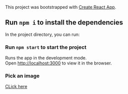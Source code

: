 This project was bootstrapped with [Create React App](https://github.com/facebook/create-react-app).

## Run `npm i` to install the dependencies

In the project directory, you can run:

### Run `npm start` to start the project

Runs the app in the development mode.<br />
Open [http://localhost:3000](http://localhost:3000) to view it in the browser.

### Pick an image

[CLick here](https://github.com/ndjerrou/pick-images)
